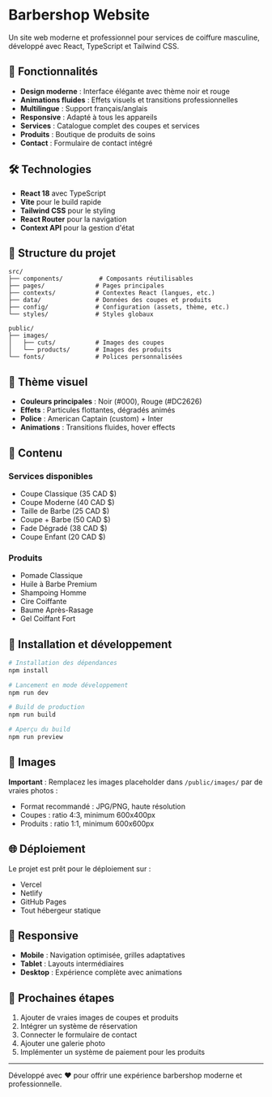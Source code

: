 # Barbershop Website

Un site web moderne et professionnel pour services de coiffure masculine, développé avec React, TypeScript et Tailwind CSS.

## 🚀 Fonctionnalités

- **Design moderne** : Interface élégante avec thème noir et rouge
- **Animations fluides** : Effets visuels et transitions professionnelles
- **Multilingue** : Support français/anglais
- **Responsive** : Adapté à tous les appareils
- **Services** : Catalogue complet des coupes et services
- **Produits** : Boutique de produits de soins
- **Contact** : Formulaire de contact intégré

## 🛠️ Technologies

- **React 18** avec TypeScript
- **Vite** pour le build rapide
- **Tailwind CSS** pour le styling
- **React Router** pour la navigation
- **Context API** pour la gestion d'état

## 📁 Structure du projet

```
src/
├── components/          # Composants réutilisables
├── pages/              # Pages principales
├── contexts/           # Contextes React (langues, etc.)
├── data/               # Données des coupes et produits
├── config/             # Configuration (assets, thème, etc.)
└── styles/             # Styles globaux

public/
├── images/
│   ├── cuts/           # Images des coupes
│   └── products/       # Images des produits
└── fonts/              # Polices personnalisées
```

## 🎨 Thème visuel

- **Couleurs principales** : Noir (#000), Rouge (#DC2626)
- **Effets** : Particules flottantes, dégradés animés
- **Police** : American Captain (custom) + Inter
- **Animations** : Transitions fluides, hover effects

## 📝 Contenu

### Services disponibles
- Coupe Classique (35 CAD $)
- Coupe Moderne (40 CAD $)
- Taille de Barbe (25 CAD $)
- Coupe + Barbe (50 CAD $)
- Fade Dégradé (38 CAD $)
- Coupe Enfant (20 CAD $)

### Produits
- Pomade Classique
- Huile à Barbe Premium
- Shampoing Homme
- Cire Coiffante
- Baume Après-Rasage
- Gel Coiffant Fort

## 🚀 Installation et développement

```bash
# Installation des dépendances
npm install

# Lancement en mode développement
npm run dev

# Build de production
npm run build

# Aperçu du build
npm run preview
```

## 📸 Images

**Important** : Remplacez les images placeholder dans `/public/images/` par de vraies photos :
- Format recommandé : JPG/PNG, haute résolution
- Coupes : ratio 4:3, minimum 600x400px
- Produits : ratio 1:1, minimum 600x600px

## 🌐 Déploiement

Le projet est prêt pour le déploiement sur :
- Vercel
- Netlify  
- GitHub Pages
- Tout hébergeur statique

## 📱 Responsive

- **Mobile** : Navigation optimisée, grilles adaptatives
- **Tablet** : Layouts intermédiaires
- **Desktop** : Expérience complète avec animations

## 🎯 Prochaines étapes

1. Ajouter de vraies images de coupes et produits
2. Intégrer un système de réservation
3. Connecter le formulaire de contact
4. Ajouter une galerie photo
5. Implémenter un système de paiement pour les produits

---

Développé avec ❤️ pour offrir une expérience barbershop moderne et professionnelle.